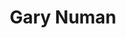 ---
title: "Gary Numan"
summary: "Born 8th of March 1958 in Hammersmith, London, England. Started his musical career in 1977 as a punk rocker in the band , before being sacked in May 1977 for being \"too creative.\" He responded to an advert in Melody Maker to join the band The Lasers, alongside . Both soon left to form their own punk band, , with his uncle filling in on drums. In 1978 was signed to and released a couple of punk singles. By then he was using the name Numan and the band was performing live in pubs and clubs around London, supporting . Whilst recording demos for Beggars, Gary stumbled upon a \"Minimoog,\" that had been left behind in the studio, still programmed to a sound that caught his attention. The rest, as they say, is history. Gary Numan is considered one of the foremost pioneers in electronic dance music. **UK Charts** Discogs Gary Numan has 78 albums and 76 compilations accredited to him. There are also some 99 singles/EPs accredited to him. Of these, Gary has achieved UK music chart success so far in his career. In total, 34 LPs have charted with six achieving 'Top 10,' placings with the albums \",\" and \",\" hitting the coveted No.1 spot in the UK during September 1979 and a year later, in September 1980. In all, his LP chart success has gained him over 100 weeks of listings in the UK music charts to date . In terms of single/EP releases, 51 have charted in the UK music charts. Six of these have achieved positions within the UK Top 10 with the single \",\" hitting the UK No.1 slot in September 1979 and No.1 in Canada in June 1980. Overall, Gary Numan has achieved placings in the UK Singles Chart for 159 weeks. )."
image: "gary-numan.jpg"
apple_music_artist_url: "https://music.apple.com/gb/artist/gary-numan/2780160"
---
